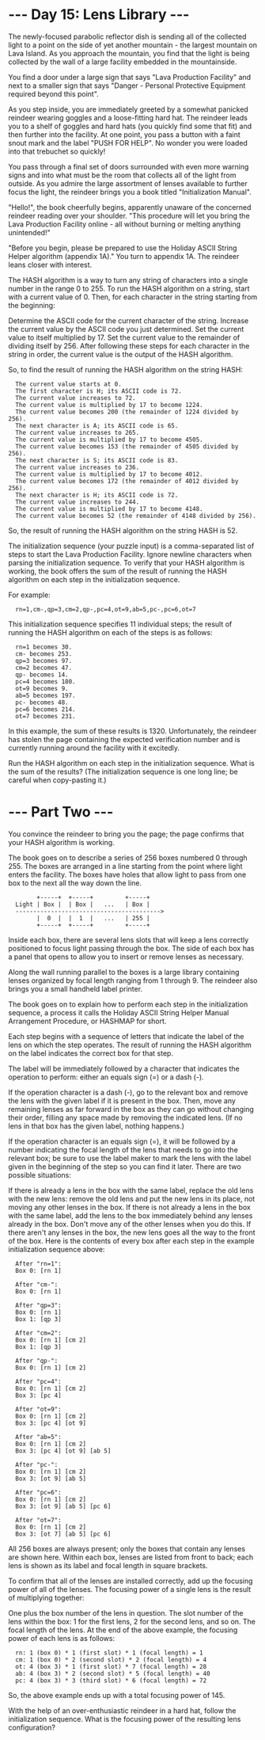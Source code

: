 # --- Day 15: Lens Library ---

The newly-focused parabolic reflector dish is sending all of the collected light to a point on the side of yet another mountain - the largest mountain on Lava Island. As you approach the mountain, you find that the light is being collected by the wall of a large facility embedded in the mountainside.

You find a door under a large sign that says "Lava Production Facility" and next to a smaller sign that says "Danger - Personal Protective Equipment required beyond this point".

As you step inside, you are immediately greeted by a somewhat panicked reindeer wearing goggles and a loose-fitting hard hat. The reindeer leads you to a shelf of goggles and hard hats (you quickly find some that fit) and then further into the facility. At one point, you pass a button with a faint snout mark and the label "PUSH FOR HELP". No wonder you were loaded into that trebuchet so quickly!

You pass through a final set of doors surrounded with even more warning signs and into what must be the room that collects all of the light from outside. As you admire the large assortment of lenses available to further focus the light, the reindeer brings you a book titled "Initialization Manual".

"Hello!", the book cheerfully begins, apparently unaware of the concerned reindeer reading over your shoulder. "This procedure will let you bring the Lava Production Facility online - all without burning or melting anything unintended!"

"Before you begin, please be prepared to use the Holiday ASCII String Helper algorithm (appendix 1A)." You turn to appendix 1A. The reindeer leans closer with interest.

The HASH algorithm is a way to turn any string of characters into a single number in the range 0 to 255. To run the HASH algorithm on a string, start with a current value of 0. Then, for each character in the string starting from the beginning:

Determine the ASCII code for the current character of the string.
Increase the current value by the ASCII code you just determined.
Set the current value to itself multiplied by 17.
Set the current value to the remainder of dividing itself by 256.
After following these steps for each character in the string in order, the current value is the output of the HASH algorithm.

So, to find the result of running the HASH algorithm on the string HASH:

      The current value starts at 0.
      The first character is H; its ASCII code is 72.
      The current value increases to 72.
      The current value is multiplied by 17 to become 1224.
      The current value becomes 200 (the remainder of 1224 divided by 256).
      The next character is A; its ASCII code is 65.
      The current value increases to 265.
      The current value is multiplied by 17 to become 4505.
      The current value becomes 153 (the remainder of 4505 divided by 256).
      The next character is S; its ASCII code is 83.
      The current value increases to 236.
      The current value is multiplied by 17 to become 4012.
      The current value becomes 172 (the remainder of 4012 divided by 256).
      The next character is H; its ASCII code is 72.
      The current value increases to 244.
      The current value is multiplied by 17 to become 4148.
      The current value becomes 52 (the remainder of 4148 divided by 256).
So, the result of running the HASH algorithm on the string HASH is 52.

The initialization sequence (your puzzle input) is a comma-separated list of steps to start the Lava Production Facility. Ignore newline characters when parsing the initialization sequence. To verify that your HASH algorithm is working, the book offers the sum of the result of running the HASH algorithm on each step in the initialization sequence.

For example:

      rn=1,cm-,qp=3,cm=2,qp-,pc=4,ot=9,ab=5,pc-,pc=6,ot=7
This initialization sequence specifies 11 individual steps; the result of running the HASH algorithm on each of the steps is as follows:

      rn=1 becomes 30.
      cm- becomes 253.
      qp=3 becomes 97.
      cm=2 becomes 47.
      qp- becomes 14.
      pc=4 becomes 180.
      ot=9 becomes 9.
      ab=5 becomes 197.
      pc- becomes 48.
      pc=6 becomes 214.
      ot=7 becomes 231.
In this example, the sum of these results is 1320. Unfortunately, the reindeer has stolen the page containing the expected verification number and is currently running around the facility with it excitedly.

Run the HASH algorithm on each step in the initialization sequence. What is the sum of the results? (The initialization sequence is one long line; be careful when copy-pasting it.)

# --- Part Two ---

You convince the reindeer to bring you the page; the page confirms that your HASH algorithm is working.

The book goes on to describe a series of 256 boxes numbered 0 through 255. The boxes are arranged in a line starting from the point where light enters the facility. The boxes have holes that allow light to pass from one box to the next all the way down the line.

            +-----+  +-----+         +-----+
      Light | Box |  | Box |   ...   | Box |
      ----------------------------------------->
            |  0  |  |  1  |   ...   | 255 |
            +-----+  +-----+         +-----+
Inside each box, there are several lens slots that will keep a lens correctly positioned to focus light passing through the box. The side of each box has a panel that opens to allow you to insert or remove lenses as necessary.

Along the wall running parallel to the boxes is a large library containing lenses organized by focal length ranging from 1 through 9. The reindeer also brings you a small handheld label printer.

The book goes on to explain how to perform each step in the initialization sequence, a process it calls the Holiday ASCII String Helper Manual Arrangement Procedure, or HASHMAP for short.

Each step begins with a sequence of letters that indicate the label of the lens on which the step operates. The result of running the HASH algorithm on the label indicates the correct box for that step.

The label will be immediately followed by a character that indicates the operation to perform: either an equals sign (=) or a dash (-).

If the operation character is a dash (-), go to the relevant box and remove the lens with the given label if it is present in the box. Then, move any remaining lenses as far forward in the box as they can go without changing their order, filling any space made by removing the indicated lens. (If no lens in that box has the given label, nothing happens.)

If the operation character is an equals sign (=), it will be followed by a number indicating the focal length of the lens that needs to go into the relevant box; be sure to use the label maker to mark the lens with the label given in the beginning of the step so you can find it later. There are two possible situations:

If there is already a lens in the box with the same label, replace the old lens with the new lens: remove the old lens and put the new lens in its place, not moving any other lenses in the box.
If there is not already a lens in the box with the same label, add the lens to the box immediately behind any lenses already in the box. Don't move any of the other lenses when you do this. If there aren't any lenses in the box, the new lens goes all the way to the front of the box.
Here is the contents of every box after each step in the example initialization sequence above:

      After "rn=1":
      Box 0: [rn 1]

      After "cm-":
      Box 0: [rn 1]

      After "qp=3":
      Box 0: [rn 1]
      Box 1: [qp 3]

      After "cm=2":
      Box 0: [rn 1] [cm 2]
      Box 1: [qp 3]

      After "qp-":
      Box 0: [rn 1] [cm 2]

      After "pc=4":
      Box 0: [rn 1] [cm 2]
      Box 3: [pc 4]

      After "ot=9":
      Box 0: [rn 1] [cm 2]
      Box 3: [pc 4] [ot 9]

      After "ab=5":
      Box 0: [rn 1] [cm 2]
      Box 3: [pc 4] [ot 9] [ab 5]

      After "pc-":
      Box 0: [rn 1] [cm 2]
      Box 3: [ot 9] [ab 5]

      After "pc=6":
      Box 0: [rn 1] [cm 2]
      Box 3: [ot 9] [ab 5] [pc 6]

      After "ot=7":
      Box 0: [rn 1] [cm 2]
      Box 3: [ot 7] [ab 5] [pc 6]
All 256 boxes are always present; only the boxes that contain any lenses are shown here. Within each box, lenses are listed from front to back; each lens is shown as its label and focal length in square brackets.

To confirm that all of the lenses are installed correctly, add up the focusing power of all of the lenses. The focusing power of a single lens is the result of multiplying together:

One plus the box number of the lens in question.
The slot number of the lens within the box: 1 for the first lens, 2 for the second lens, and so on.
The focal length of the lens.
At the end of the above example, the focusing power of each lens is as follows:

      rn: 1 (box 0) * 1 (first slot) * 1 (focal length) = 1
      cm: 1 (box 0) * 2 (second slot) * 2 (focal length) = 4
      ot: 4 (box 3) * 1 (first slot) * 7 (focal length) = 28
      ab: 4 (box 3) * 2 (second slot) * 5 (focal length) = 40
      pc: 4 (box 3) * 3 (third slot) * 6 (focal length) = 72
So, the above example ends up with a total focusing power of 145.

With the help of an over-enthusiastic reindeer in a hard hat, follow the initialization sequence. What is the focusing power of the resulting lens configuration?
